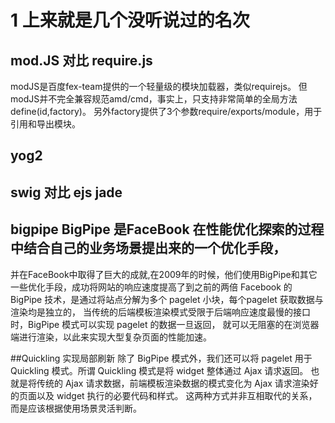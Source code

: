 # 1 上来就是几个没听说过的名次
## mod.JS  对比 require.js
modJS是百度fex-team提供的一个轻量级的模块加载器，类似requirejs。
但modJS并不完全兼容规范amd/cmd，事实上，只支持非常简单的全局方法define(id,factory)。
另外factory提供了3个参数require/exports/module，用于引用和导出模块。



## yog2 



## swig 对比 ejs  jade



## bigpipe   BigPipe 是FaceBook 在性能优化探索的过程中结合自己的业务场景提出来的一个优化手段，
并在FaceBook中取得了巨大的成就,在2009年的时候，他们使用BigPipe和其它一些优化手段，成功将网站的响应速度提高了到之前的两倍
Facebook 的 BigPipe 技术，是通过将站点分解为多个 pagelet 小块，每个pagelet 获取数据与渲染均是独立的，
当传统的后端模板渲染模式受限于后端响应速度最慢的接口时，BigPipe 模式可以实现 pagelet 的数据一旦返回，
就可以无阻塞的在浏览器端进行渲染，以此来实现大型复杂页面的性能加速。

##Quickling 实现局部刷新
除了 BigPipe 模式外，我们还可以将 pagelet 用于 Quickling 模式。所谓 Quickling 模式是将 widget 整体通过 Ajax 请求返回。
也就是将传统的 Ajax 请求数据，前端模板渲染数据的模式变化为 Ajax 请求渲染好的页面以及 widget 执行的必要代码和样式。
这两种方式并非互相取代的关系，而是应该根据使用场景灵活判断。

